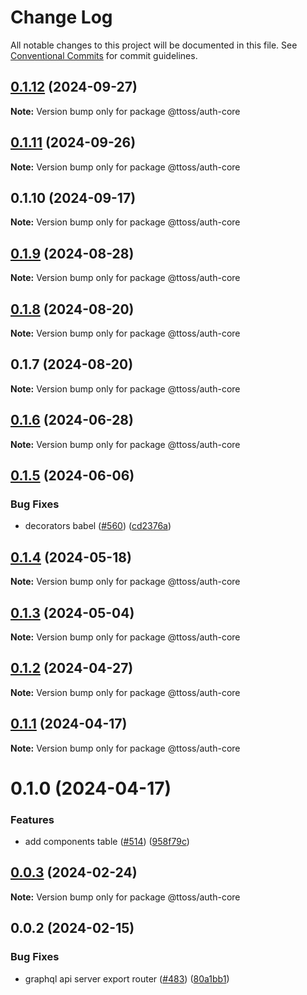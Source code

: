 # Change Log

All notable changes to this project will be documented in this file.
See [Conventional Commits](https://conventionalcommits.org) for commit guidelines.

## [0.1.12](https://github.com/ttoss/ttoss/compare/@ttoss/auth-core@0.1.11...@ttoss/auth-core@0.1.12) (2024-09-27)

**Note:** Version bump only for package @ttoss/auth-core

## [0.1.11](https://github.com/ttoss/ttoss/compare/@ttoss/auth-core@0.1.10...@ttoss/auth-core@0.1.11) (2024-09-26)

**Note:** Version bump only for package @ttoss/auth-core

## 0.1.10 (2024-09-17)

**Note:** Version bump only for package @ttoss/auth-core

## [0.1.9](https://github.com/ttoss/ttoss/compare/@ttoss/auth-core@0.1.8...@ttoss/auth-core@0.1.9) (2024-08-28)

**Note:** Version bump only for package @ttoss/auth-core

## [0.1.8](https://github.com/ttoss/ttoss/compare/@ttoss/auth-core@0.1.7...@ttoss/auth-core@0.1.8) (2024-08-20)

**Note:** Version bump only for package @ttoss/auth-core

## 0.1.7 (2024-08-20)

**Note:** Version bump only for package @ttoss/auth-core

## [0.1.6](https://github.com/ttoss/ttoss/compare/@ttoss/auth-core@0.1.5...@ttoss/auth-core@0.1.6) (2024-06-28)

**Note:** Version bump only for package @ttoss/auth-core

## [0.1.5](https://github.com/ttoss/ttoss/compare/@ttoss/auth-core@0.1.4...@ttoss/auth-core@0.1.5) (2024-06-06)

### Bug Fixes

- decorators babel ([#560](https://github.com/ttoss/ttoss/issues/560)) ([cd2376a](https://github.com/ttoss/ttoss/commit/cd2376a67c37205b205ef4d7a64d8055c05531f1))

## [0.1.4](https://github.com/ttoss/ttoss/compare/@ttoss/auth-core@0.1.3...@ttoss/auth-core@0.1.4) (2024-05-18)

**Note:** Version bump only for package @ttoss/auth-core

## [0.1.3](https://github.com/ttoss/ttoss/compare/@ttoss/auth-core@0.1.2...@ttoss/auth-core@0.1.3) (2024-05-04)

**Note:** Version bump only for package @ttoss/auth-core

## [0.1.2](https://github.com/ttoss/ttoss/compare/@ttoss/auth-core@0.1.1...@ttoss/auth-core@0.1.2) (2024-04-27)

**Note:** Version bump only for package @ttoss/auth-core

## [0.1.1](https://github.com/ttoss/ttoss/compare/@ttoss/auth-core@0.1.0...@ttoss/auth-core@0.1.1) (2024-04-17)

**Note:** Version bump only for package @ttoss/auth-core

# 0.1.0 (2024-04-17)

### Features

- add components table ([#514](https://github.com/ttoss/ttoss/issues/514)) ([958f79c](https://github.com/ttoss/ttoss/commit/958f79c6ee7301b6c7b3671f7c846a1f6a2c7b03))

## [0.0.3](https://github.com/ttoss/ttoss/compare/@ttoss/auth-core@0.0.2...@ttoss/auth-core@0.0.3) (2024-02-24)

**Note:** Version bump only for package @ttoss/auth-core

## 0.0.2 (2024-02-15)

### Bug Fixes

- graphql api server export router ([#483](https://github.com/ttoss/ttoss/issues/483)) ([80a1bb1](https://github.com/ttoss/ttoss/commit/80a1bb11f8f19735035f0cebe29c70f05b2f96d6))
